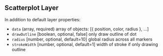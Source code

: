 ## Scatterplot Layer

In addition to default layer properties:

* `data` (array, required) array of objects: [{ position, color, radius }, ...]
* `drawOutline` [boolean, optional, false] only draw outline of dot
* `radius` [number, optional, default=10] global radius across all markers
* `strokeWidth` [number, optional, default=1] width of stroke if only drawing outline
